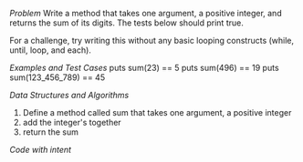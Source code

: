 *Problem*
Write a method that takes one argument, a positive integer, and returns the sum of its digits.
The tests below should print true.

For a challenge, 
try writing this without any basic looping constructs (while, until, loop, and each).

*Examples and Test Cases*
puts sum(23) == 5
puts sum(496) == 19
puts sum(123_456_789) == 45

*Data Structures and Algorithms*
1. Define a method called sum that takes one argument, a positive integer
2. add the integer's together 
3. return the sum

*Code with intent*